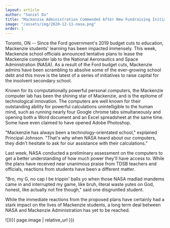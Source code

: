 ```yaml
---
layout: article
author: "Saniel Du"
title: "Mackenzie Administration Commended After New Fundraising Initiative"
image: "/assets/img/2020-12-11-nasa.png"
order: 1
---
```


Toronto, ON -- Since the Ford government's 2019 budget cuts to education, Mackenzie students' learning has been impacted immensely. This week, Mackenzie school officials announced tentative plans to lease the Mackenzie computer lab to the National Aeronautics and Space Administration (NASA). As a result of the Ford budget cuts, Mackenzie admins have been scrambling to absolve some of the ever-growing school debt and this move is the latest of a series of initiatives to raise capital for the insolvent secondary school.

Known for its computationally powerful personal computers, the Mackenzie computer lab has been the shining star of Mackenzie, and is the epitome of technological innovation. The computers are well known for their outstanding ability for powerful calculations unintelligible to the human mind, such as running nearly four Google chrome tabs simultaneously and opening both a Word document and an Excel spreadsheet at the same time. Some have even claimed to have opened Adobe Photoshop.

"Mackenzie has always been a technology-orientated school," explained Principal Johnson. "That's why when NASA heard about our computers, they didn't hesitate to ask for our assistance with their calculations."

Last week, NASA conducted a preliminary assessment on the computers to get a better understanding of how much power they'll have access to. While the plans have received near unanimous praise from TDSB teachers and officials, reactions from students have been a different matter.

"Bro, my G, no cap I be trippin' balls yo when those NASA madlad mandems came in and interrupted my game, like bruh, literal waste yutes on God, honest, like actually not fire though," said one disgruntled student.

While the immediate reactions from the proposed plans have certainly had a stark impact on the lives of Mackenzie students, a long term deal between NASA and Mackenzie Administration has yet to be reached.

![]({{ page.image | relative_url }})
